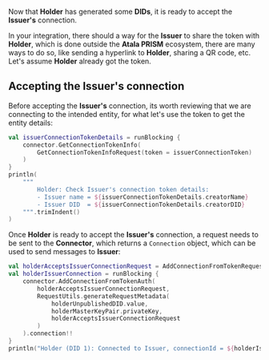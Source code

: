 Now that **Holder** has generated some **DIDs**, it is ready to accept the **Issuer's** connection.

In your integration, there should a way for the **Issuer** to share the token with **Holder**, which is done outside the **Atala PRISM** ecosystem, there are many ways to do so, like sending a hyperlink to **Holder**, sharing a QR code, etc. Let's assume **Holder** already got the token.

## Accepting the Issuer's connection

Before accepting the **Issuer's** connection, its worth reviewing that we are connecting to the intended entity, for what let's use the token to get the entity details:

```kotlin
val issuerConnectionTokenDetails = runBlocking {
    connector.GetConnectionTokenInfo(
        GetConnectionTokenInfoRequest(token = issuerConnectionToken)
    )
}
println(
    """
        Holder: Check Issuer's connection token details:
        - Issuer name = ${issuerConnectionTokenDetails.creatorName}
        - Issuer DID  = ${issuerConnectionTokenDetails.creatorDID}
    """.trimIndent()
)
```

Once **Holder** is ready to accept the **Issuer's** connection, a request needs to be sent to the **Connector**, which returns a `Connection` object, which can be used to send messages to **Issuer**:

```kotlin
val holderAcceptsIssuerConnectionRequest = AddConnectionFromTokenRequest(token = issuerConnectionToken)
val holderIssuerConnection = runBlocking {
    connector.AddConnectionFromTokenAuth(
        holderAcceptsIssuerConnectionRequest,
        RequestUtils.generateRequestMetadata(
            holderUnpublishedDID.value,
            holderMasterKeyPair.privateKey,
            holderAcceptsIssuerConnectionRequest
        )
    ).connection!!
}
println("Holder (DID 1): Connected to Issuer, connectionId = ${holderIssuerConnection.connectionId}")
```
